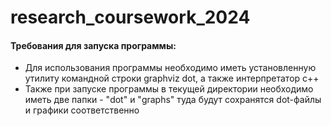# research_coursework_2024
#### Требования для запуска программы:  
- Для использования программы необходимо иметь установленную утилиту командной строки graphviz dot, а также интерпретатор с++  
- Также при запуске программы в текущей директории необходимо иметь две папки - "dot" и "graphs" туда будут сохранятся dot-файлы и графики соответственно  
